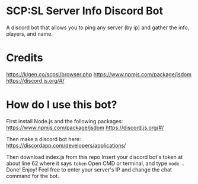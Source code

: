 # SCP:SL Server Info Discord Bot
A discord bot that allows you to ping any server (by ip) and gather the info, players, and name.
# Credits
https://kigen.co/scpsl/browser.php
https://www.npmjs.com/package/jsdom
https://discord.js.org/#/
# How do I use this bot?
First install Node.js and the following packages:
https://www.npmjs.com/package/jsdom
https://discord.js.org/#/

Then make a discord bot here:
https://discordapp.com/developers/applications/

Then download index.js from this repo
Insert your discord bot's token at about line 62 where it says `token`
Open CMD or terminal, and type `node .`
Done! Enjoy! Feel free to enter your server's IP and change the chat command for the bot.
